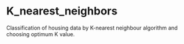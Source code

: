 # K_nearest_neighbors
Classification of housing data by K-nearest neighbour algorithm and choosing optimum K value.
